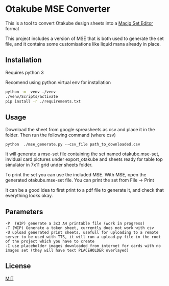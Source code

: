 # Otakube MSE Converter

This is a tool to convert  Otakube design sheets into a [Macig Set Editor](https://magicseteditor.boards.net/) format

This project includes a version of MSE that is both used to generate the set file, and it contains some customisations like liquid mana already in place.

## Installation

Requires python 3

Recomend using python virtual env for installation

```bash
python -m  venv ./venv
./venv/Scripts/activate
pip install -r ./requirements.txt
```

## Usage

Download the sheet from google spreasheets as csv and place it in the folder. Then run the following command (where csv)

```
python  ./mse_generate.py --csv_file path_to_downloaded.csv
```

It will generate a mse-set file containing the set named otakube.mse-set, invidual card pictures under export_otakube and sheets ready for table top simulator in 7x11 grid under sheets  folder.

To print the set you can use the included  MSE. With MSE, open the generated otakube.mse-set file. You can print the set from File -> Print

It can be a good idea to first print to a pdf file to generate it, and check that everything looks okay.

## Parameters
```
-P  (WIP) generate a 3x3 A4 printable file (work in progress)
-T (WIP) Generate a token sheet, currently does not work with csv
-U upload generated print sheets, usefull for uploading to a remote server to be used with TTS, it will run a upload.py file in the root of the project which you have to create
-I use placeholder images downloaded from internet for cards with no images set (they will have text PLACEHOLDER overlayed)
```

## License
[MIT](https://choosealicense.com/licenses/mit/)